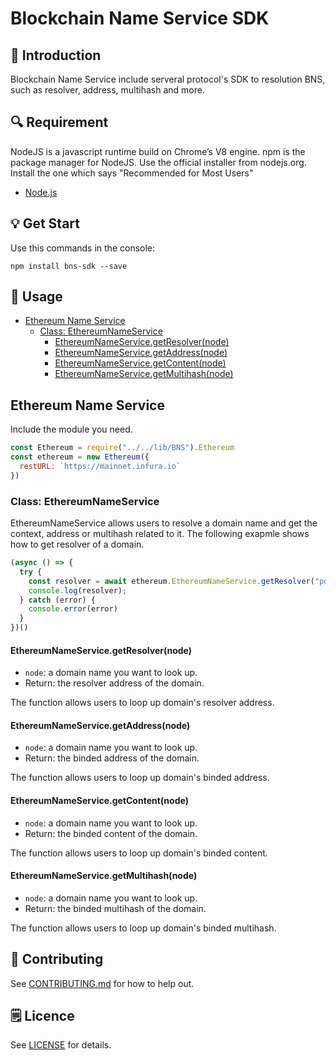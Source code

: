 # Blockchain Name Service SDK

## 📖 Introduction
Blockchain Name Service include serveral protocol's SDK to resolution BNS, such as resolver, address, multihash and more.

## 🔍 Requirement
NodeJS is a javascript runtime build on Chrome’s V8 engine. npm is the package manager for NodeJS.
Use the official installer from nodejs.org. Install the one which says "Recommended for Most Users"
- [Node.js](https://nodejs.org/en/)

## 💡 Get Start

Use this commands in the console:
```
npm install bns-sdk --save
```

## 📝 Usage
- [Ethereum Name Service](#Ethereum-Name-Service)
  * [Class: EthereumNameService](#Class:-EthereumNameService)
    * [EthereumNameService.getResolver(node)](#EthereumNameService.getResolver(node))
    * [EthereumNameService.getAddress(node)](#EthereumNameService.getAddress(node))
    * [EthereumNameService.getContent(node)](#EthereumNameService.getContent(node))
    * [EthereumNameService.getMultihash(node)](#EthereumNameService.getMultihash(node))
    

##  Ethereum Name Service
Include the module you need.
```javascript
const Ethereum = require("../../lib/BNS").Ethereum
const ethereum = new Ethereum({
  restURL: `https://mainnet.infura.io`
})
```

### Class: EthereumNameService
EthereumNameService allows users to resolve a domain name and get the context, address or multihash related to it.
The following exapmle shows how to get resolver of a domain.
```javascript
(async () => {
  try {
    const resolver = await ethereum.EthereumNameService.getResolver("portalnetwork.eth")
    console.log(resolver);
  } catch (error) {
    console.error(error)
  }
})()
```

#### EthereumNameService.getResolver(node)
- `node`: a domain name you want to look up.
- Return: the resolver address of the domain.

The function allows users to loop up domain's resolver address.

#### EthereumNameService.getAddress(node)
- `node`: a domain name you want to look up.
- Return: the binded address of the domain.

The function allows users to loop up domain's binded address.

#### EthereumNameService.getContent(node)
- `node`: a domain name you want to look up.
- Return: the binded content of the domain.

The function allows users to loop up domain's binded content.

#### EthereumNameService.getMultihash(node)
- `node`: a domain name you want to look up.
- Return: the binded multihash of the domain.

The function allows users to loop up domain's binded multihash.

## 📣 Contributing
See [CONTRIBUTING.md](./CONTRIBUTING.md) for how to help out.

## 🗒 Licence
See [LICENSE](./LICENSE) for details.

